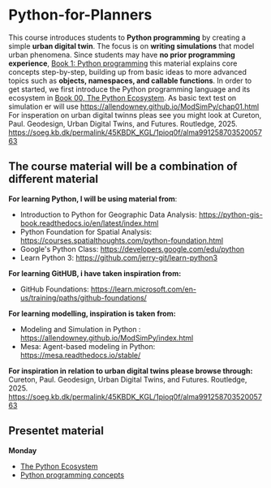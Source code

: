 # Python-for-Planners
This course introduces students to **Python programming** by creating a simple **urban digital twin**. The focus is on **writing simulations** that model urban phenomena. Since students may have **no prior programming experience**, [Book 1: Python programming](Book_01_python_programming.ipynb) this material explains core concepts step-by-step, building up from basic ideas to more advanced topics such as **objects, namespaces, and callable functions**. In order to get started, we first introduce the Python programming language and its ecosystem in [Book 00, The Python Ecosystem](Book_00_The_Python_Ecosystem.md). As basic text test on simulation er will use https://allendowney.github.io/ModSimPy/chap01.html  For insperation on urban digital twinns pleas see you might look at
Cureton, Paul. Geodesign, Urban Digital Twins, and Futures. Routledge, 2025. https://soeg.kb.dk/permalink/45KBDK_KGL/1pioq0f/alma99125870352005763

## The course material will be a combination of different material
**For learning Python, I will be using material from**:
- Introduction to Python for Geographic Data Analysis: https://python-gis-book.readthedocs.io/en/latest/index.html
- Python Foundation for Spatial Analysis: https://courses.spatialthoughts.com/python-foundation.html
- Google's Python Class: https://developers.google.com/edu/python
- Learn Python 3: https://github.com/jerry-git/learn-python3

**For learning GitHUB, i have taken inspiration from:**
- GitHub Foundations: https://learn.microsoft.com/en-us/training/paths/github-foundations/

**For learning modelling, inspiration is taken from:**
- Modeling and Simulation in Python : https://allendowney.github.io/ModSimPy/index.html
- Mesa: Agent-based modeling in Python:  https://mesa.readthedocs.io/stable/
 

**For inspiration in relation to urban digital twins  please browse through:**
Cureton, Paul. Geodesign, Urban Digital Twins, and Futures. Routledge, 2025. https://soeg.kb.dk/permalink/45KBDK_KGL/1pioq0f/alma99125870352005763


## Presentet material
**Monday**
- [The Python Ecosystem](The_Python_Ecosystem.md)
- [Python programming concepts](Python_programming_concepts.ipynb)
